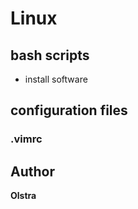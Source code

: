 # Linux

## bash scripts
* install software

## configuration files

### .vimrc

## Author
**Olstra**
